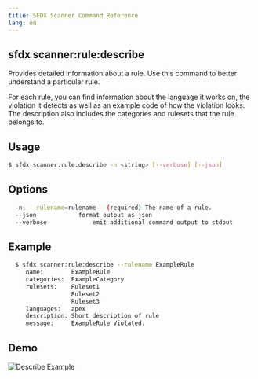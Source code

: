 ```yaml
---
title: SFDX Scanner Command Reference
lang: en
---
```


## sfdx scanner:rule:describe
Provides detailed information about a rule. Use this command to better understand a particular rule.

For each rule, you can find information about the language it works on, the violation it detects as well as an example code of how the violation looks. The description also includes the categories and rulesets that the rule belongs to.

## Usage

```bash
$ sfdx scanner:rule:describe -n <string> [--verbose] [--json]
```
  
## Options

```bash
  -n, --rulename=rulename	(required) The name of a rule.
  --json			format output as json
  --verbose 			emit additional command output to stdout

```
  
## Example

```bash
  $ sfdx scanner:rule:describe --rulename ExampleRule
     name:        ExampleRule
     categories:  ExampleCategory
     rulesets:    Ruleset1
                  Ruleset2
                  Ruleset3
     languages:   apex
     description: Short description of rule
     message:     ExampleRule Violated.
```  

## Demo
![Describe Example](./assets/images/describe.gif) 
